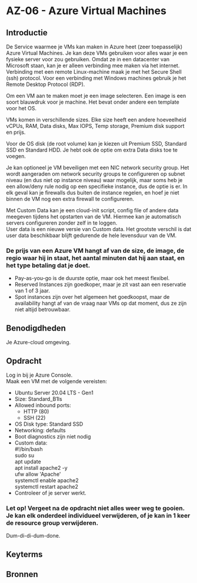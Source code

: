 # AZ-06 - Azure Virtual Machines

## Introductie  
De Service waarmee je VMs kan maken in Azure heet (zeer toepasselijk) Azure Virtual Machines. Je kan deze VMs gebruiken voor alles waar je een fysieke server voor zou gebruiken. Omdat ze in een datacenter van Microsoft staan, kan je er alleen verbinding mee maken via het internet. Verbinding met een remote Linux-machine maak je met het Secure Shell (ssh) protocol. Voor een verbinding met Windows machines gebruik je het Remote Desktop Protocol (RDP).  

Om een VM aan te maken moet je een image selecteren. Een image is een soort blauwdruk voor je machine. Het bevat onder andere een template voor het OS.  

VMs komen in verschillende sizes. Elke size heeft een andere hoeveelheid vCPUs, RAM, Data disks, Max IOPS, Temp storage, Premium disk support en prijs.  

Voor de OS disk (de root volume) kan je kiezen uit Premium SSD, Standard SSD en Standard HDD. Je hebt ook de optie om extra Data disks toe te voegen.  

Je kan optioneel je VM beveiligen met een NIC network security group. Het wordt aangeraden om network security groups te configureren op subnet niveau (en dus niet op instance niveau) waar mogelijk, maar soms heb je een allow/deny rule nodig op een specifieke instance, dus de optie is er. In elk geval kan je firewalls dus buiten de instance regelen, en hoef je niet binnen de VM nog een extra firewall te configureren.  

Met Custom Data kan je een cloud-init script, config file of andere data meegeven tijdens het opstarten van de VM. Hiermee kan je automatisch servers configureren zonder zelf in te loggen.  
User data is een nieuwe versie van Custom data. Het grootste verschil is dat user data beschikbaar blijft gedurende de hele levensduur van de VM.

### De prijs van een Azure VM hangt af van de size, de image, de regio waar hij in staat, het aantal minuten dat hij aan staat, en het type betaling dat je doet.   
- Pay-as-you-go is de duurste optie, maar ook het meest flexibel.  
- Reserved Instances zijn goedkoper, maar je zit vast aan een reservatie van 1 of 3 jaar.  
- Spot instances zijn over het algemeen het goedkoopst, maar de availability hangt af van de vraag naar VMs op dat moment, dus ze zijn niet altijd betrouwbaar.  

## Benodigdheden  
Je Azure-cloud omgeving.

## Opdracht
Log in bij je Azure Console.  
Maak een VM met de volgende vereisten:  
- Ubuntu Server 20.04 LTS - Gen1  
- Size: Standard_B1ls  
- Allowed inbound ports:  
  - HTTP (80)  
  - SSH  (22)  
- OS Disk type: Standard SSD  
- Networking: defaults  
- Boot diagnostics zijn niet nodig  
- Custom data:  
	#!/bin/bash  
    sudo su  
    apt update  
    apt install apache2 -y  
    ufw allow 'Apache'  
    systemctl enable apache2  
    systemctl restart apache2  
- Controleer of je server werkt.  

### Let op! Vergeet na de opdracht niet alles weer weg te gooien. Je kan elk onderdeel individueel verwijderen, of je kan in 1 keer de resource group verwijderen.  
Dum-di-di-dum-done.  

## Keyterms

## Bronnen

